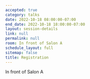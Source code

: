 ```yaml
---
accepted: true
category: talks
date: 2022-10-18 08:00:00-07:00
end_date: 2022-10-18 18:00:00-07:00
layout: session-details
link: null
permalink: null
room: In front of Salon A
schedule_layout: full
sitemap: false
title: Registration
---
```


In front of Salon A
